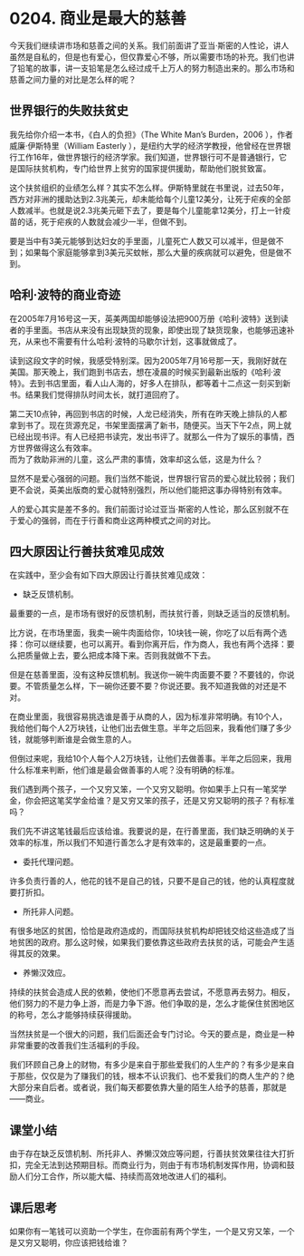 # 0204. 商业是最大的慈善
今天我们继续讲市场和慈善之间的关系。我们前面讲了亚当·斯密的人性论，讲人虽然是自私的，但是也有爱心，但仅靠爱心不够，所以需要市场的补充。我们也讲了铅笔的故事，讲一支铅笔是怎么经过成千上万人的努力制造出来的。那么市场和慈善之间力量的对比是怎么样的呢？
## 世界银行的失败扶贫史
我先给你介绍一本书，《白人的负担》（The White Man’s Burden，2006&nbsp;），作者威廉·伊斯特里（William Easterly ），是纽约大学的经济学教授，他曾经在世界银行工作16年，做世界银行的经济学家。我们知道，世界银行可不是普通银行，它是国际扶贫机构，专门给世界上贫穷的国家提供援助，帮助他们脱贫致富。

这个扶贫组织的业绩怎么样？其实不怎么样。伊斯特里就在书里说，过去50年，西方对非洲的援助达到2.3兆美元，却未能给每个儿童12美分，让死于疟疾的全部人数减半。也就是说2.3兆美元砸下去了，要是每个儿童能拿12美分，打上一针疫苗的话，死于疟疾的人数就会减少一半，但做不到。

要是当中有3美元能够到达妇女的手里面，儿童死亡人数又可以减半，但是做不到；如果每个家庭能够拿到3美元买蚊帐，那么大量的疾病就可以避免，但是做不到。
## 哈利·波特的商业奇迹
在2005年7月16号这一天，英美两国却能够设法把900万册《哈利·波特》送到读者的手里面。书店从来没有出现缺货的现象，即使出现了缺货现象，也能够迅速补充，从来也不需要有什么哈利·波特的马歇尔计划，这事就做成了。

读到这段文字的时候，我感受特别深。因为2005年7月16号那一天，我刚好就在美国。那天晚上，我们跑到书店去，想在凌晨的时候买到最新出版的《哈利·波特》。去到书店里面，看人山人海的，好多人在排队，都等着十二点这一刻买到新书。结果我们觉得排队时间太长，就打道回府了。

第二天10点钟，再回到书店的时候，人龙已经消失，所有在昨天晚上排队的人都拿到书了。现在货源充足，书架里面摆满了新书，随便买。当天下午2点，网上就已经出现书评。有人已经把书读完，发出书评了。就那么一件为了娱乐的事情，西方世界做得这么有效率。<br>而为了救助非洲的儿童，这么严肃的事情，效率却这么低，这是为什么？

显然不是爱心强弱的问题。我们当然不能说，世界银行官员的爱心就比较弱；我们更不会说，英美出版商的爱心就特别强烈，所以他们能把这事办得特别有效率。

人的爱心其实是差不多的。我们前面讨论过亚当·斯密的人性论，那么区别就不在于爱心的强弱，而在于行善和商业这两种模式之间的对比。
## 四大原因让行善扶贫难见成效
在实践中，至少会有如下四大原因让行善扶贫难见成效：

*  缺乏反馈机制。

最重要的一点，是市场有很好的反馈机制，而扶贫行善，则缺乏适当的反馈机制。

比方说，在市场里面，我卖一碗牛肉面给你，10块钱一碗，你吃了以后有两个选择：你可以继续要，也可以离开。看到你离开后，作为商人，我也有两个选择：要么把质量做上去，要么把成本降下来。否则我就做不下去。

但是在慈善里面，没有这种反馈机制。我送你一碗牛肉面要不要？不要钱的，你说要。不管质量怎么样，下一碗你还要不要？你说还要。我不知道我做的对还是不对。

在商业里面，我很容易挑选谁是善于从商的人，因为标准非常明确。有10个人，我给他们每个人2万块钱，让他们出去做生意。半年之后回来，我看他们赚了多少钱，就能够判断谁是会做生意的人。

但倒过来呢，我给10个人每个人2万块钱，让他们去做善事。半年之后回来，我用什么标准来判断，他们谁是最会做善事的人呢？没有明确的标准。

我们遇到两个孩子，一个又穷又笨，一个又穷又聪明。你如果手上只有一笔奖学金，你会把这笔奖学金给谁？是又穷又笨的孩子，还是又穷又聪明的孩子？有标准吗？

我们先不讲这笔钱最后应该给谁。我要说的是，在行善里面，我们缺乏明确的关于效率的标准，所以我们不知道行善怎么才是有效率的，这是最重要的一点。

* 委托代理问题。

许多负责行善的人，他花的钱不是自己的钱，只要不是自己的钱，他的认真程度就要打折扣。

*  所托非人问题。

有很多地区的贫困，恰恰是政府造成的，而国际扶贫机构却把钱交给这些造成了当地贫困的政府。那么这时候，如果我们要依靠这些政府去扶贫的话，可能会产生适得其反的效果。

* 养懒汉效应。

持续的扶贫会造成人民的依赖，使他们不愿意再去尝试，不愿意再去努力。相反，他们努力的不是力争上游，而是力争下游。他们争取的是，怎么才能保住贫困地区的称号，怎么才能够持续获得援助。

当然扶贫是一个很大的问题，我们后面还会专门讨论。今天的要点是，商业是一种非常重要的改善我们生活福利的手段。

我们环顾自己身上的财物，有多少是来自于那些爱我们的人生产的？有多少是来自于那些，仅仅是为了赚我们的钱，根本不认识我们、也不爱我们的商人生产的？绝大部分来自后者。或者说，我们每天都要依靠大量的陌生人给予的慈善，那就是——商业。
## 课堂小结
由于存在缺乏反馈机制、所托非人、养懒汉效应等问题，行善扶贫效果往往大打折扣，完全无法到达预期目标。而商业行为，则由于有市场机制发挥作用，协调和鼓励人们分工合作，所以能大幅、持续而高效地改进人们的福利。
## 课后思考
如果你有一笔钱可以资助一个学生，在你面前有两个学生，一个是又穷又笨，一个是又穷又聪明，你应该把钱给谁？